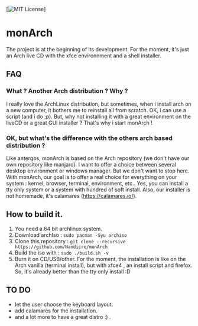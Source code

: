 [![MIT License](https://img.shields.io/badge/license-MIT-blue.svg)]
# monArch

The project is at the beginning of its development. For the moment, it's just an
Arch live CD with the xfce environnment and a shell installer.

## FAQ

### What ? Another Arch distribution ? Why ?

I really love the ArchLinux distribution, but sometimes, when i install arch on
a new computer, it bothers me to reinstall all from scratch. OK, i can use a
script (and i do ;p). But, why not installing it with a great environment on the
liveCD or a great GUI installer ? That's why i start monArch !

### OK, but what's the difference with the others arch based distribution ?

Like antergos, monArch is based on the Arch repository (we don't have our own
repository like manjaro). I want to offer a choice between several desktop
environment or windows manager. But we don't want to stop here. With monArch,
our goal is to offer a real choice for everything on your system : kernel,
browser, terminal, environment, etc.. Yes, you can install a tty only system
or a system with hundred of soft install. Also, our installer is not homemade,
it's calamares (https://calamares.io/).

## How to build it.

1. You need a 64 bit archlinux system.
2. Download archIso : `sudo pacman -Syu archiso`
3. Clone this repository : `git clone --recursive https://github.com/Nandicre/monArch`
4. Build the iso with : `sudo ./build.sh -v`
5. Burn it on CD/USB/other. For the moment, the installation is like on the Arch
vanilla (terminal install), but with xfce4 , an install script and firefox. So,
it's already better than the tty only install :D

## TO DO

- let the user choose the keyboard layout.
- add calamares for the installation.
- and a lot more to have a great distro :) .
